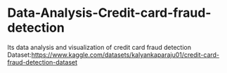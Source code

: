# Data-Analysis-Credit-card-fraud-detection
Its data analysis and visualization of credit card fraud detection
Dataset:https://www.kaggle.com/datasets/kalyankaparaju01/credit-card-fraud-detection-dataset
